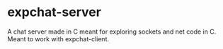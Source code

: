 # expchat-server
A chat server made in C meant for exploring sockets and net code in C. Meant to work with expchat-client.

